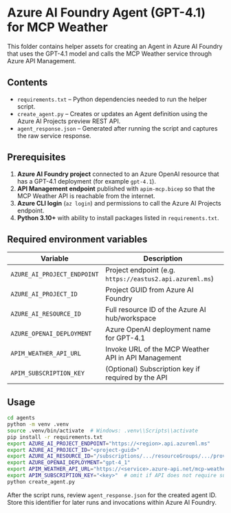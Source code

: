 # Azure AI Foundry Agent (GPT-4.1) for MCP Weather

This folder contains helper assets for creating an Agent in Azure AI Foundry that uses the GPT-4.1 model and calls the MCP Weather service through Azure API Management.

## Contents

- `requirements.txt` – Python dependencies needed to run the helper script.
- `create_agent.py` – Creates or updates an Agent definition using the Azure AI Projects preview REST API.
- `agent_response.json` – Generated after running the script and captures the raw service response.

## Prerequisites

1. **Azure AI Foundry project** connected to an Azure OpenAI resource that has a GPT-4.1 deployment (for example `gpt-4.1`).
2. **API Management endpoint** published with `apim-mcp.bicep` so that the MCP Weather API is reachable from the internet.
3. **Azure CLI login** (`az login`) and permissions to call the Azure AI Projects endpoint.
4. **Python 3.10+** with ability to install packages listed in `requirements.txt`.

## Required environment variables

| Variable | Description |
|----------|-------------|
| `AZURE_AI_PROJECT_ENDPOINT` | Project endpoint (e.g. `https://eastus2.api.azureml.ms`) |
| `AZURE_AI_PROJECT_ID` | Project GUID from Azure AI Foundry |
| `AZURE_AI_RESOURCE_ID` | Full resource ID of the Azure AI hub/workspace |
| `AZURE_OPENAI_DEPLOYMENT` | Azure OpenAI deployment name for GPT-4.1 |
| `APIM_WEATHER_API_URL` | Invoke URL of the MCP Weather API in API Management |
| `APIM_SUBSCRIPTION_KEY` | (Optional) Subscription key if required by the API |

## Usage

```bash
cd agents
python -m venv .venv
source .venv/bin/activate  # Windows: .venv\\Scripts\\activate
pip install -r requirements.txt
export AZURE_AI_PROJECT_ENDPOINT="https://<region>.api.azureml.ms"
export AZURE_AI_PROJECT_ID="<project-guid>"
export AZURE_AI_RESOURCE_ID="/subscriptions/.../resourceGroups/.../providers/Microsoft.MachineLearningServices/workspaces/..."
export AZURE_OPENAI_DEPLOYMENT="gpt-4_1"
export APIM_WEATHER_API_URL="https://<service>.azure-api.net/mcp-weather"
export APIM_SUBSCRIPTION_KEY="<key>"  # omit if API does not require subscriptions
python create_agent.py
```

After the script runs, review `agent_response.json` for the created agent ID. Store this identifier for later runs and invocations within Azure AI Foundry.
